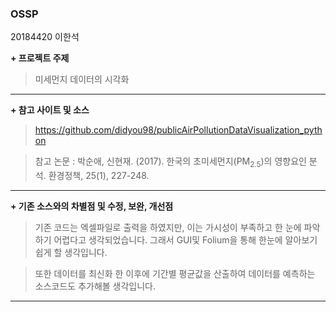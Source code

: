### OSSP

20184420 이한석


**+ 프로젝트 주제**

>미세먼지 데이터의 시각화
 
----

**+ 참고 사이트 및 소스**
><https://github.com/didyou98/publicAirPollutionDataVisualization_python>

>참고 논문 : 박순애, 신현재. (2017). 한국의 초미세먼지(PM<SUB>2.5</SUB>)의 영향요인 분석. 환경정책, 25(1), 227-248.

----

**+ 기존 소스와의 차별점 및 수정, 보완, 개선점**

>기존 코드는 엑셀파일로 출력을 하였지만, 이는 가시성이 부족하고 한 눈에 파악하기 어렵다고 생각되었습니다. 그래서 GUI및 Folium을 통해 한눈에 알아보기 쉽게 할 생각입니다.

>또한 데이터를 최신화 한 이후에 기간별 평균값을 산출하여 데이터를 예측하는 소스코드도 추가해볼 생각입니다.

----



